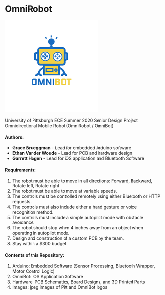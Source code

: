 # OmniRobot

![](Images/omnibot.mainlogo.png)

University of Pittsburgh
ECE Summer 2020 Senior Design Project
Omnidirectional Mobile Robot (OmniRobot / OmniBot)


#### Authors:
* **Grace Brueggman** - Lead for embedded Arduino software
* **Ethan Vander Woude** - Lead for PCB and hardware design
* **Garrett Hagen** - Lead for iOS application and Bluetooth Software  

#### Requirements:
1. The robot must be able to move in all directions: Forward, Backward, Rotate left, Rotate right 
2. The robot must be able to move at variable speeds. 
3. The controls must be controlled remotely using either Bluetooth or HTTP requests. 
4. The controls must also include either a hand gesture or voice recognition method. 
5. The controls must include a simple autopilot mode with obstacle avoidance. 
6. The robot should stop when 4 inches away from an object when operating in autopilot mode. 
7. Design and construction of a custom PCB by the team. 
8. Stay within a $300 budget 

#### Contents of this Repository:
1. Arduino: Embedded Software (Sensor Processing, Bluetooth Wrapper, Motor Control Logic)
2. OmniBot: iOS Application Software
3. Hardware: PCB Schematics, Board Designs, and 3D Printed Parts
4. Images: jpeg images of Pitt and OmniBot logos


